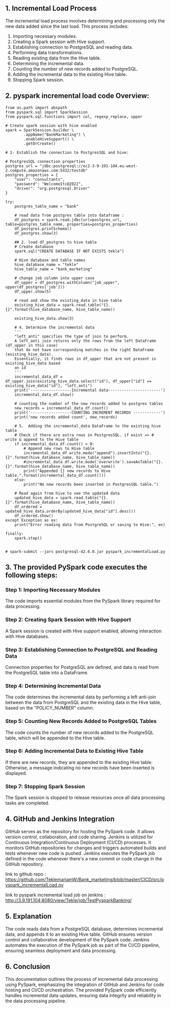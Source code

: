 ## 1. Incremental Load Process
The incremental load process involves determining and processing only the new data added since the last load. This process includes:

1. Importing necessary modules.
2. Creating a Spark session with Hive support.
3. Establishing connection to PostgreSQL and reading data.
4. Performing data transformations.
5. Reading existing data from the Hive table.
6. Determining the incremental data.
7. Counting the number of new records added to PostgreSQL.
8. Adding the incremental data to the existing Hive table.
9. Stopping Spark session.

## 2. pyspark incremental load code Overview:
```
from os.path import abspath
from pyspark.sql import SparkSession
from pyspark.sql.functions import col, regexp_replace, upper

# Create spark session with hive enabled
spark = SparkSession.builder \
        .appName("BankMarketing") \
        .enableHiveSupport() \
        .getOrCreate()

# 1- Establish the connection to PostgresSQL and hive:

# PostgresSQL connection properties
postgres_url = "jdbc:postgresql://ec2-3-9-191-104.eu-west-2.compute.amazonaws.com:5432/testdb"
postgres_properties = {
    "user": "consultants",
    "password": "WelcomeItc@2022",
    "driver": "org.postgresql.Driver"
}

try:
    postgres_table_name = "bank"

    # read data from postgres table into dataframe :
    df_postgres = spark.read.jdbc(url=postgres_url, table=postgres_table_name, properties=postgres_properties)
    df_postgres.printSchema()
    df_postgres.show(3)

    ## 2. load df_postgres to hive table
    # Create database
    spark.sql("CREATE DATABASE IF NOT EXISTS tekle")

    # Hive database and table names
    hive_database_name = "tekle"
    hive_table_name = "bank_marketing"

    # change job column into upper case
    df_upper = df_postgres.withColumn("job_upper", upper(df_postgres['job']))
    df_upper.show(5)

    # read and show the existing_data in hive table
    existing_hive_data = spark.read.table("{}.{}".format(hive_database_name, hive_table_name))

    existing_hive_data.show(3)

    # 4. Determine the incremental data
    '''
    "left_anti" specifies the type of join to perform. 
    A left_anti join returns only the rows from the left DataFrame (df_upper in this case) 
    that do not have corresponding matches in the right DataFrame (existing_hive_data). 
    Essentially, it finds rows in df_upper that are not present in existing_hive_data based 
    on id
    '''
    incremental_data_df = df_upper.join(existing_hive_data.select("id"), df_upper["id"] == existing_hive_data["id"], "left_anti")
    print('------------------Incremental data-----------------------')
    incremental_data_df.show()

    # counting the number of the new records added to postgres tables
    new_records = incremental_data_df.count()
    print('------------------COUNTING INCREMENT RECORDS ------------')
    print('new records added count', new_records)

    # 5.  Adding the incremental_data DataFrame to the existing hive table
    # Check if there are extra rows in PostgresSQL. if exist => # write & append to the Hive table
    if incremental_data_df.count() > 0:
        # Append new rows to Hive table
        incremental_data_df.write.mode("append").insertInto("{}.{}".format(hive_database_name, hive_table_name))
        #incremental_data_df.write.mode('overwrite').saveAsTable("{}.{}".format(hive_database_name, hive_table_name))
        print("Appended {} new records to Hive table.".format(incremental_data_df.count()))
    else:
        print("No new records been inserted in PostgresSQL table.")

    # Read again from hive to see the updated data
    updated_hive_data = spark.read.table("{}.{}".format(hive_database_name, hive_table_name))
    df_ordered = updated_hive_data.orderBy(updated_hive_data["id"].desc())
    df_ordered.show()
except Exception as ex:
    print("Error reading data from PostgreSQL or saving to Hive:", ex)

finally:
    spark.stop()


# spark-submit --jars postgresql-42.6.0.jar pyspark_incrementalLoad.py

```

## 3. The provided PySpark code executes the following steps:

### Step 1: Importing Necessary Modules
The code imports essential modules from the PySpark library required for data processing.

### Step 2: Creating Spark Session with Hive Support
A Spark session is created with Hive support enabled, allowing interaction with Hive databases.

### Step 3: Establishing Connection to PostgreSQL and Reading Data
Connection properties for PostgreSQL are defined, and data is read from the PostgreSQL table into a DataFrame.

### Step 4: Determining Incremental Data
The code determines the incremental data by performing a left anti-join between the data from PostgreSQL and the existing data in the Hive table, based on the "POLICY_NUMBER" column.

### Step 5: Counting New Records Added to PostgreSQL Tables
The code counts the number of new records added to the PostgreSQL table, which will be appended to the Hive table.

### Step 6: Adding Incremental Data to Existing Hive Table
If there are new records, they are appended to the existing Hive table. Otherwise, a message indicating no new records have been inserted is displayed.

### Step 7: Stopping Spark Session
The Spark session is stopped to release resources once all data processing tasks are completed.

## 4. GitHub and Jenkins Integration

GitHub serves as the repository for hosting the PySpark code. It allows version control, collaboration, and code sharing.
Jenkins is utilized for Continuous Integration/Continuous Deployment (CI/CD) processes. It monitors GitHub repositories for changes and triggers automated builds and tests whenever new code is pushed.
Jenkins executes the PySpark job defined in the code whenever there's a new commit or code change in the GitHub repository.

link to github  repo : https://github.com/TeklemariamW/Bank_marketing/blob/master/CICD/src/pyspark_incrementalLoad.py 

link to pyspark incremental load job  on jenkins : http://3.9.191.104:8080/view/Tekle/job/TestPysparkBanking/


## 5. Explanation
The code reads data from a PostgreSQL database, determines incremental data, and appends it to an existing Hive table.
GitHub ensures version control and collaborative development of the PySpark code.
Jenkins automates the execution of the PySpark job as part of the CI/CD pipeline, ensuring seamless deployment and data processing.

## 6. Conclusion
This documentation outlines the process of incremental data processing using PySpark, emphasizing the integration of GitHub and Jenkins for code hosting and CI/CD orchestration. The provided PySpark code efficiently handles incremental data updates, ensuring data integrity and reliability in the data processing pipeline.
